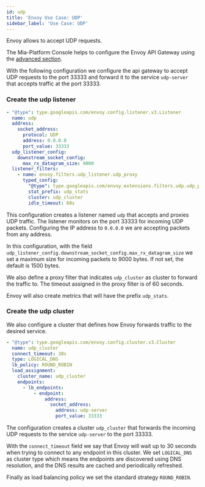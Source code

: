 ```yaml
---
id: udp
title: 'Envoy Use Case: UDP'
sidebar_label: 'Use Case: UDP'
---
```


Envoy allows to accept UDP requests.

The Mia-Platform Console helps to configure the Envoy API Gateway using the [advanced section](/development_suite/api-console/advanced-section/index.md).


With the following configuration we configure the api gateway to accept UDP requests to the port 33333 and forward it to the service `udp-server` that accepts traffic at the port 33333.

### Create the udp listener

```yaml
- "@type": type.googleapis.com/envoy.config.listener.v3.Listener
  name: udp
  address:
    socket_address:
      protocol: UDP
      address: 0.0.0.0
      port_value: 33333
  udp_listener_config:
    downstream_socket_config:
      max_rx_datagram_size: 9000
  listener_filters: 
    - name: envoy.filters.udp_listener.udp_proxy 
      typed_config:
        "@type": type.googleapis.com/envoy.extensions.filters.udp.udp_proxy.v3.UdpProxyConfig
        stat_prefix: udp_stats  
        cluster: udp_cluster
        idle_timeout: 60s    
```

This configuration creates a listener named `udp` that accepts and proxies UDP traffic. 
The listener monitors on the port 33333 for incoming UDP packets. Configuring the IP address to `0.0.0.0` we are accepting packets from any address. 

In this configuration, with the field `udp_listener_config.downstream_socket_config.max_rx_datagram_size` we set a maximum size for incoming packets to 9000 bytes. If not set, the default is 1500 bytes. 

We also define a proxy filter that indicates `udp_cluster` as cluster to forward the traffic to. The timeout assigned in the proxy filter is of 60 seconds.

Envoy will also create metrics that will have the prefix `udp_stats`.

### Create the udp cluster

We also configure a cluster that defines how Envoy forwards traffic to the desired service.

```yaml
- "@type": type.googleapis.com/envoy.config.cluster.v3.Cluster
  name: udp_cluster
  connect_timeout: 30s
  type: LOGICAL_DNS
  lb_policy: ROUND_ROBIN
  load_assignment:
    cluster_name: udp_cluster
    endpoints:
      - lb_endpoints:
          - endpoint:
              address:
                socket_address:
                  address: udp-server
                  port_value: 33333   
```

The configuration creates a cluster `udp_cluster` that forwards the incoming UDP requests to the service `udp-server` to the port 33333.

With the `connect_timeout` field we say that Envoy will wait up to 30 seconds when trying to connect to any endpoint in this cluster.
We set `LOGICAL_DNS` as cluster type which means the endpoints are discovered using DNS resolution, and the DNS results are cached and periodically refreshed.

Finally as load balancing policy we set the standard strategy `ROUND_ROBIN`.
